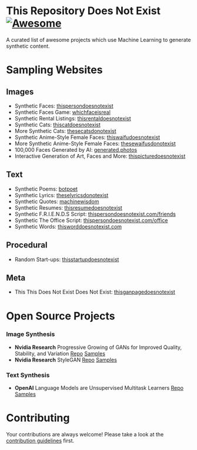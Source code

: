 # This Repository Does Not Exist [![Awesome](https://cdn.rawgit.com/sindresorhus/awesome/d7305f38d29fed78fa85652e3a63e154dd8e8829/media/badge.svg)](https://github.com/sindresorhus/awesome)
A curated list of awesome projects which use Machine Learning to generate synthetic content.

# Sampling Websites

## Images
- Synthetic Faces: [thispersondoesnotexist](http://www.thispersondoesnotexist.com)
- Synthetic Faces Game: [whichfaceisreal](http://www.whichfaceisreal.com/)
- Synthetic Rental Listings: [thisrentaldoesnotexist](https://thisrentaldoesnotexist.com/)
- Synthetic Cats: [thiscatdoesnotexist](https://thiscatdoesnotexist.com/)
- More Synthetic Cats: [thesecatsdonotexist](http://thesecatsdonotexist.com/)
- Synthetic Anime-Style Female Faces: [thiswaifudoesnotexist](http://www.thiswaifudoesnotexist.net/index.html)
- More Synthetic Anime-Style Female Faces: [thesewaifusdonotexist](https://www.obormot.net/demos/these-waifus-do-not-exist-alt)
- 100,000 Faces Generated by AI: [generated.photos](https://generated.photos/)
- Interactive Generation of Art, Faces and More: [thispicturedoesnotexist](https://thispicturedoesnotexist.com)

## Text
- Synthetic Poems: [botpoet](http://botpoet.com/vote/sign-post/)
- Synthetic Lyrics: [theselyricsdonotexist](https://theselyricsdonotexist.com/)
- Synthetic Quotes: [machinewisdom](https://machineswisdom.com/)
- Synthetic Resumes: [thisresumedoesnotexist](https://thisresumedoesnotexist.com/)
- Synthetic F.R.I.E.N.D.S Script: [thispersondoesnotexist.com/friends](https://thispersondoesnotexist.com/friends/)
- Synthetic The Office Script: [thispersondoesnotexist.com/office](https://thispersondoesnotexist.com/office/)
- Synthetic Words: [thisworddoesnotexist.com](https://www.thisworddoesnotexist.com/)


## Procedural
- Random Start-ups: [thisstartupdoesnotexist](https://thisstartupdoesnotexist.com/)

## Meta
- This This Does Not Exist Does Not Exist: [thisganpagedoesnotexist](http://this-gan-page-does-not-exist.herokuapp.com/)


# Open Source Projects
### Image Synthesis
- **Nvidia Research** Progressive Growing of GANs for Improved Quality, Stability, and Variation [Repo](https://github.com/tkarras/progressive_growing_of_gans) [Samples](https://drive.google.com/drive/folders/1j6uZ_a6zci0HyKZdpDq9kSa8VihtEPCp)
- **Nvidia Research** StyleGAN [Repo](https://github.com/NVlabs/stylegan) [Samples](https://drive.google.com/drive/folders/100DJ0QXyG89HZzB4w2Cbyf4xjNK54cQ1)
### Text Synthesis
- **OpenAI** Language Models are Unsupervised Multitask Learners [Repo](https://github.com/openai/gpt-2) [Samples](https://blog.openai.com/better-language-models/)

# Contributing

Your contributions are always welcome! Please take a look at the [contribution guidelines](https://github.com/paubric/awesome-doesnotexist/blob/master/CONTRIBUTING.md) first.
